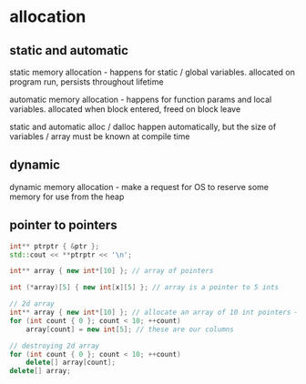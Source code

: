 # allocation

## static and automatic

static memory allocation - happens for static / global variables. allocated on program run, persists throughout lifetime

automatic memory allocation - happens for function params and local variables. allocated when block entered, freed on block leave

static and automatic alloc / dalloc happen automatically, but the size of variables / array must be known at compile time

## dynamic

dynamic memory allocation - make a request for OS to reserve some memory for use from the heap

## pointer to pointers

```cpp
int** ptrptr { &ptr };
std::cout << **ptrptr << '\n';
```

```cpp
int** array { new int*[10] }; // array of pointers

int (*array)[5] { new int[x][5] }; // array is a pointer to 5 ints

// 2d array
int** array { new int*[10] }; // allocate an array of 10 int pointers — these are our rows
for (int count { 0 }; count < 10; ++count)
    array[count] = new int[5]; // these are our columns

// destroying 2d array
for (int count { 0 }; count < 10; ++count)
    delete[] array[count];
delete[] array;
```

